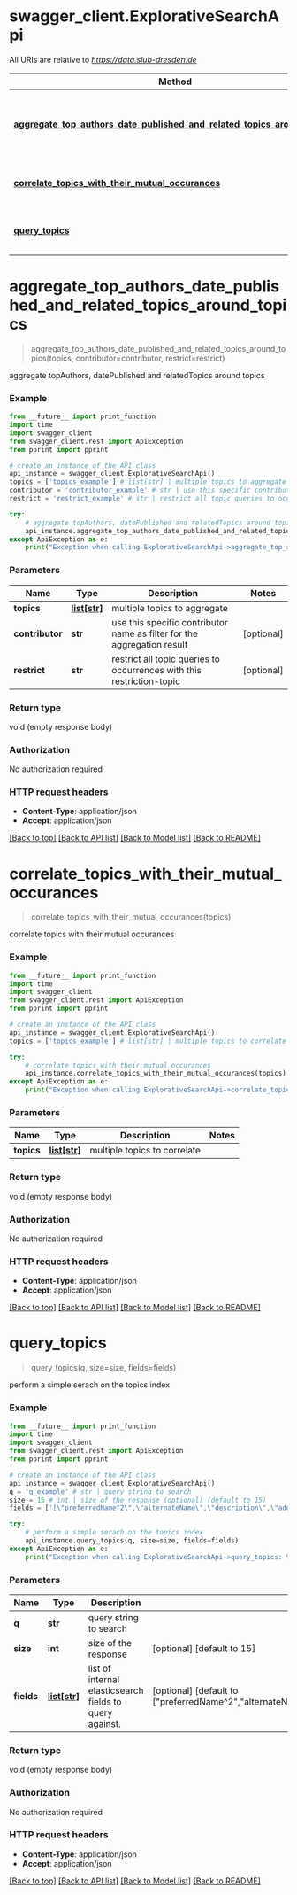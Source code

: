 # swagger_client.ExplorativeSearchApi

All URIs are relative to *https://data.slub-dresden.de*

Method | HTTP request | Description
------------- | ------------- | -------------
[**aggregate_top_authors_date_published_and_related_topics_around_topics**](ExplorativeSearchApi.md#aggregate_top_authors_date_published_and_related_topics_around_topics) | **GET** /explore/aggregations | aggregate topAuthors, datePublished and relatedTopics around topics
[**correlate_topics_with_their_mutual_occurances**](ExplorativeSearchApi.md#correlate_topics_with_their_mutual_occurances) | **GET** /explore/correlations | correlate topics with their mutual occurances
[**query_topics**](ExplorativeSearchApi.md#query_topics) | **GET** /explore/topicsearch | perform a simple serach on the topics index


# **aggregate_top_authors_date_published_and_related_topics_around_topics**
> aggregate_top_authors_date_published_and_related_topics_around_topics(topics, contributor=contributor, restrict=restrict)

aggregate topAuthors, datePublished and relatedTopics around topics

### Example
```python
from __future__ import print_function
import time
import swagger_client
from swagger_client.rest import ApiException
from pprint import pprint

# create an instance of the API class
api_instance = swagger_client.ExplorativeSearchApi()
topics = ['topics_example'] # list[str] | multiple topics to aggregate
contributor = 'contributor_example' # str | use this specific contributor name as filter for the aggregation result (optional)
restrict = 'restrict_example' # str | restrict all topic queries to occurrences with this restriction-topic (optional)

try:
    # aggregate topAuthors, datePublished and relatedTopics around topics
    api_instance.aggregate_top_authors_date_published_and_related_topics_around_topics(topics, contributor=contributor, restrict=restrict)
except ApiException as e:
    print("Exception when calling ExplorativeSearchApi->aggregate_top_authors_date_published_and_related_topics_around_topics: %s\n" % e)
```

### Parameters

Name | Type | Description  | Notes
------------- | ------------- | ------------- | -------------
 **topics** | [**list[str]**](str.md)| multiple topics to aggregate | 
 **contributor** | **str**| use this specific contributor name as filter for the aggregation result | [optional] 
 **restrict** | **str**| restrict all topic queries to occurrences with this restriction-topic | [optional] 

### Return type

void (empty response body)

### Authorization

No authorization required

### HTTP request headers

 - **Content-Type**: application/json
 - **Accept**: application/json

[[Back to top]](#) [[Back to API list]](../README.md#documentation-for-api-endpoints) [[Back to Model list]](../README.md#documentation-for-models) [[Back to README]](../README.md)

# **correlate_topics_with_their_mutual_occurances**
> correlate_topics_with_their_mutual_occurances(topics)

correlate topics with their mutual occurances

### Example
```python
from __future__ import print_function
import time
import swagger_client
from swagger_client.rest import ApiException
from pprint import pprint

# create an instance of the API class
api_instance = swagger_client.ExplorativeSearchApi()
topics = ['topics_example'] # list[str] | multiple topics to correlate

try:
    # correlate topics with their mutual occurances
    api_instance.correlate_topics_with_their_mutual_occurances(topics)
except ApiException as e:
    print("Exception when calling ExplorativeSearchApi->correlate_topics_with_their_mutual_occurances: %s\n" % e)
```

### Parameters

Name | Type | Description  | Notes
------------- | ------------- | ------------- | -------------
 **topics** | [**list[str]**](str.md)| multiple topics to correlate | 

### Return type

void (empty response body)

### Authorization

No authorization required

### HTTP request headers

 - **Content-Type**: application/json
 - **Accept**: application/json

[[Back to top]](#) [[Back to API list]](../README.md#documentation-for-api-endpoints) [[Back to Model list]](../README.md#documentation-for-models) [[Back to README]](../README.md)

# **query_topics**
> query_topics(q, size=size, fields=fields)

perform a simple serach on the topics index

### Example
```python
from __future__ import print_function
import time
import swagger_client
from swagger_client.rest import ApiException
from pprint import pprint

# create an instance of the API class
api_instance = swagger_client.ExplorativeSearchApi()
q = 'q_example' # str | query string to search
size = 15 # int | size of the response (optional) (default to 15)
fields = ['[\"preferredName^2\",\"alternateName\",\"description\",\"additionalType.description\",\"additionalType.name\"]'] # list[str] | list of internal elasticsearch fields to query against. (optional) (default to ["preferredName^2","alternateName","description","additionalType.description","additionalType.name"])

try:
    # perform a simple serach on the topics index
    api_instance.query_topics(q, size=size, fields=fields)
except ApiException as e:
    print("Exception when calling ExplorativeSearchApi->query_topics: %s\n" % e)
```

### Parameters

Name | Type | Description  | Notes
------------- | ------------- | ------------- | -------------
 **q** | **str**| query string to search | 
 **size** | **int**| size of the response | [optional] [default to 15]
 **fields** | [**list[str]**](str.md)| list of internal elasticsearch fields to query against. | [optional] [default to [&quot;preferredName^2&quot;,&quot;alternateName&quot;,&quot;description&quot;,&quot;additionalType.description&quot;,&quot;additionalType.name&quot;]]

### Return type

void (empty response body)

### Authorization

No authorization required

### HTTP request headers

 - **Content-Type**: application/json
 - **Accept**: application/json

[[Back to top]](#) [[Back to API list]](../README.md#documentation-for-api-endpoints) [[Back to Model list]](../README.md#documentation-for-models) [[Back to README]](../README.md)

